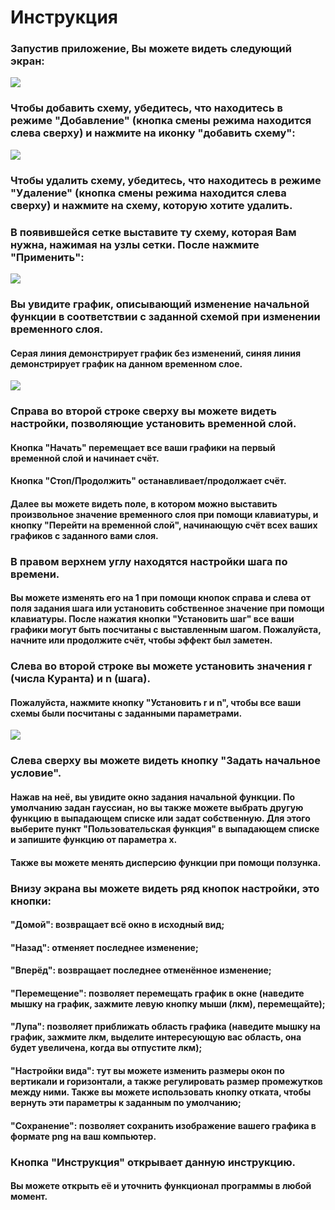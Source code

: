 # Инструкция

### Запустив приложение, Вы можете видеть следующий экран:
<picture>
  <img src="https://github.com/AlexandraDelaya/New/blob/main/images/git0%20MAIN.png">
</picture>

### Чтобы добавить схему, убедитесь, что находитесь в режиме "Добавление" (кнопка смены режима находится слева сверху) и нажмите на иконку "добавить схему":
<picture>
  <img src="https://github.com/AlexandraDelaya/New/blob/main/images/git1%5B1%5D(0).png">
</picture>

### Чтобы удалить схему, убедитесь, что находитесь в режиме "Удаление" (кнопка смены режима находится слева сверху) и нажмите на схему, которую хотите удалить.

### В появившейся сетке выставите ту схему, которая Вам нужна, нажимая на узлы сетки. После нажмите "Применить":
<picture>
  <img src="https://github.com/AlexandraDelaya/New/blob/main/images/git3%5B1%5D.png">
</picture>

### Вы увидите график, описывающий изменение начальной функции в соответствии с заданной схемой при изменении временного слоя.
#### Серая линия демонстрирует график без изменений, синяя линия демонстрирует график на данном временном слое.
<picture>
  <img src="https://github.com/AlexandraDelaya/New/blob/main/images/git4.png">
</picture>

### Справа во второй строке сверху вы можете видеть настройки, позволяющие установить временной слой.
#### Кнопка "Начать" перемещает все ваши графики на первый временной слой и начинает счёт.
#### Кнопка "Стоп/Продолжить" останавливает/продолжает счёт.
#### Далее вы можете видеть поле, в котором можно выставить произвольное значение временного слоя при помощи клавиатуры, и кнопку "Перейти на временной слой", начинающую счёт всех ваших графиков с заданного вами слоя.

### В правом верхнем углу находятся настройки шага по времени.
#### Вы можете изменять его на 1 при помощи кнопок справа и слева от поля задания шага или установить собственное значение при помощи клавиатуры. После нажатия кнопки "Установить шаг" все ваши графики могут быть посчитаны с выставленным шагом. Пожалуйста, начните или продолжите счёт, чтобы эффект был заметен.

### Слева во второй строке вы можете установить значения r (числа Куранта) и n (шага).
#### Пожалуйста, нажмите кнопку "Установить r и n", чтобы все ваши схемы были посчитаны с заданными параметрами.

<picture>
  <img src="https://github.com/AlexandraDelaya/New/blob/main/images/git3%5B1%5D.png">
</picture>
 
### Слева сверху вы можете видеть кнопку "Задать начальное условие". 
#### Нажав на неё, вы увидите окно задания начальной функции. По умолчанию задан гауссиан, но вы также можете выбрать другую функцию в выпадающем списке или задат собственную. Для этого выберите пункт "Пользовательская функция" в выпадающем списке и запишите функцию от параметра х.
#### Также вы можете менять дисперсию функции при помощи ползунка.

### Внизу экрана вы можете видеть ряд кнопок настройки, это кнопки:
#### "Домой": возвращает всё окно в исходный вид;
#### "Назад": отменяет последнее изменение;
#### "Вперёд": возвращает последнее отменённое изменение;
#### "Перемещение": позволяет перемещать график в окне (наведите мышку на график, зажмите левую кнопку мыши (лкм), перемещайте);
#### "Лупа": позволяет приближать область графика (наведите мышку на график, зажмите лкм, выделите интересующую вас область, она будет увеличена, когда вы отпустите лкм);
#### "Настройки вида": тут вы можете изменить размеры окон по вертикали и горизонтали, а также регулировать размер промежутков между ними. Также вы можете использовать кнопку отката, чтобы вернуть эти параметры к заданным по умолчанию;
#### "Сохранение": позволяет сохранить изображение вашего графика в формате png на ваш компьютер.

### Кнопка "Инструкция" открывает данную инструкцию.
#### Вы можете открыть её и уточнить функционал программы в любой момент.



<!-- Надо обрезать изображения более красиво. Цветовая гамма стрелок (норм?). Проверить ссылки на изображения (потом, когда изображения будут ок). -->
